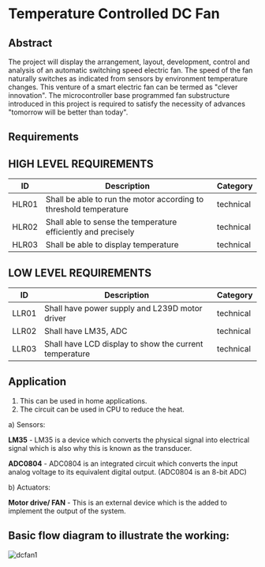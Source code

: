 # Temperature Controlled DC Fan

 ## Abstract
 
 The project will display the arrangement, layout, development, control and analysis of an automatic switching speed electric fan. The speed of the fan 
 naturally switches as indicated from sensors by environment temperature changes. This venture of a smart electric fan
 can be termed as "clever innovation". The microcontroller base programmed fan substructure introduced in this
 project is required to satisfy the necessity of advances "tomorrow will be better than today".
 
 ## Requirements
 
 ## HIGH LEVEL REQUIREMENTS
| ID | Description | Category | 
| ----- | ----- | ------- | 
|HLR01|Shall be able to run the motor according to threshold temperature |technical|  
|HLR02|Shall able to sense the temperature efficiently and precisely|technical|
|HLR03|Shall be able to display temperature|technical|
  

## LOW LEVEL REQUIREMENTS
| ID | Description | Category | 
| ----- | ----- | ------- |
|LLR01|Shall have power supply and L239D motor driver|technical|  
|LLR02|Shall have LM35, ADC|technical|
|LLR03|Shall have LCD display to show the current temperature |technical|

## Application

 1. This can be used in home applications.
 2. The circuit can be used in CPU to reduce the heat.

a) Sensors:

**LM35** - LM35 is a device which converts the physical signal into electrical signal which is also why this is known as the transducer.

**ADC0804** - ADC0804 is an integrated circuit which converts the input analog voltage to its equivalent digital output. (ADC0804 is an 8-bit ADC)

b) Actuators: 

**Motor drive/ FAN** - This is an external device which is the added to implement the output of the system.
    
   
## Basic flow diagram to illustrate the working:


![dcfan1](https://user-images.githubusercontent.com/98945487/154833972-e9a8b1b7-26a5-41e6-9303-368f1e60f824.JPG)

